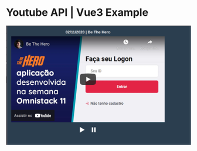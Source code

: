 # Youtube API | Vue3 Example


  <img
      align="center"
      src="./public/screenshot.png"
      alt="Screenshot"
  />
